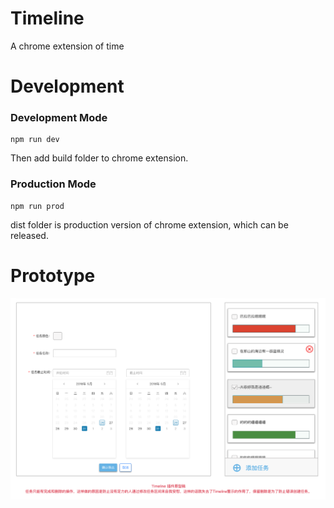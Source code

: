 # Timeline
A chrome extension of time

# Development

### Development Mode

```
npm run dev
```

Then add build folder to chrome extension.

### Production Mode

```
npm run prod
```

dist folder is production version of chrome extension, which can be released.

# Prototype

![Prototype of timeline](./Timeline.png)
